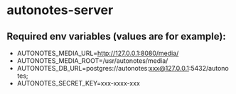 # autonotes-server

## Required env variables (values are for example):

- AUTONOTES_MEDIA_URL=http://127.0.0.1:8080/media/
- AUTONOTES_MEDIA_ROOT=/usr/autonotes/media/
- AUTONOTES_DB_URL=postgres://autonotes:xxx@127.0.0.1:5432/autonotes;
- AUTONOTES_SECRET_KEY=xxx-xxxx-xxx

